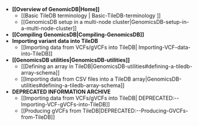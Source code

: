 * **[[Overview of GenomicDB|Home]]**
    * [[Basic TileDB terminology | Basic-TileDB-terminology ]]
    * [[GenomicsDB setup in a multi-node cluster|GenomicsDB-setup-in-a-multi-node-cluster]]
* **[[Compiling GenomicsDB|Compiling-GenomicsDB]]**
* **Importing variant data into TileDB**
    * [[Importing data from VCFs/gVCFs into TileDB| Importing-VCF-data-into-TileDB]]
* **[[GenomicsDB utilities|GenomicsDB-utilities]]**
    * [[Defining an array in TileDB|GenomicsDB-utilities#defining-a-tiledb-array-schema]]
    * [[Importing data from CSV files into a TileDB array|GenomicsDB-utilities#defining-a-tiledb-array-schema]]
* **DEPRECATED INFORMATION ARCHIVE**
    * [[Importing data from VCFs/gVCFs into TileDB| DEPRECATED:--Importing-VCF-gVCFs-into-TileDB]]
    * [[Producing gVCFs from TileDB|DEPRECATED:--Producing-GVCFs-from-TileDB]]

